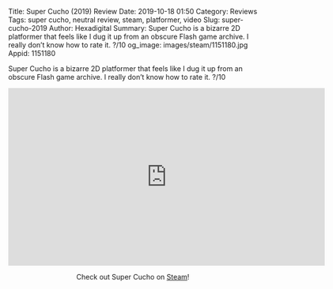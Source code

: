 Title: Super Cucho (2019) Review
Date: 2019-10-18 01:50
Category: Reviews
Tags: super cucho, neutral review, steam, platformer, video
Slug: super-cucho-2019
Author: Hexadigital
Summary: Super Cucho is a bizarre 2D platformer that feels like I dug it up from an obscure Flash game archive. I really don’t know how to rate it. ?/10
og_image: images/steam/1151180.jpg
Appid: 1151180

Super Cucho is a bizarre 2D platformer that feels like I dug it up from an obscure Flash game archive. I really don’t know how to rate it. ?/10

<center><iframe src="https://www.youtube.com/embed/X4KNkFE_bEw?feature=oembed" allow="accelerometer; autoplay; encrypted-media; gyroscope; picture-in-picture" width="640" height="360" frameborder="0"></iframe>

Check out Super Cucho on [Steam](https://store.steampowered.com/app/1151180/?curator_clanid=34633900)!</center>